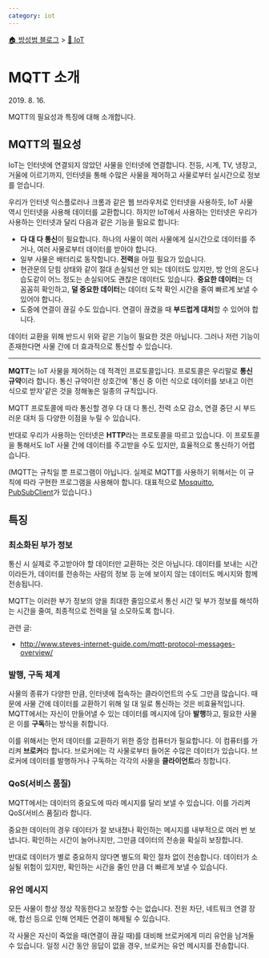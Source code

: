 ```yaml
---
category: iot
---
```


[🏠 방성범 블로그](/README.md) > [🛜 IoT](/iot.md)

# MQTT 소개

<time id="published" datetime="2019-08-16">2019. 8. 16.</time>

MQTT의 필요성과 특징에 대해 소개합니다.

## MQTT의 필요성

IoT는 인터넷에 연결되지 않았던 사물을 인터넷에 연결합니다. 전등, 시계, TV, 냉장고, 거울에 이르기까지, 인터넷을 통해 수많은 사물을 제어하고 사물로부터 실시간으로 정보를 얻습니다.

우리가 인터넷 익스플로러나 크롬과 같은 웹 브라우저로 인터넷을 사용하듯, IoT 사물 역시 인터넷을 사용해 데이터를 교환합니다. 하지만 IoT에서 사용하는 인터넷은 우리가 사용하는 인터넷과 달리 다음과 같은 기능을 필요로 합니다:

- **다 대 다 통신**이 필요합니다. 하나의 사물이 여러 사물에게 실시간으로 데이터를 주거나, 여러 사물로부터 데이터를 받아야 합니다.
- 일부 사물은 배터리로 동작합니다. **전력**을 아낄 필요가 있습니다.
- 현관문의 닫힘 상태와 같이 절대 손실되선 안 되는 데이터도 있지만, 방 안의 온도나 습도같이 어느 정도는 손실되어도 괜찮은 데이터도 있습니다. **중요한 데이터**는 더 꼼꼼히 확인하고, **덜 중요한 데이터**는 데이터 도착 확인 시간을 줄여 빠르게 보낼 수 있어야 합니다.
- 도중에 연결이 끊길 수도 있습니다. 연결이 끊겼을 때 **부드럽게 대처**할 수 있어야 합니다.

데이터 교환을 위해 반드시 위와 같은 기능이 필요한 것은 아닙니다. 그러나 저런 기능이 존재한다면 사물 간에 더 효과적으로 통신할 수 있습니다.

---

**MQTT**는 IoT 사물을 제어하는 데 적격인 프로토콜입니다. 프로토콜은 우리말로 **통신 규약**이라 합니다. 통신 규약이란 상호간에 '통신 중 이런 식으로 데이터를 보내고 이런 식으로 받자'같은 것을 정해놓은 일종의 규칙입니다.

MQTT 프로토콜에 따라 통신할 경우 다 대 다 통신, 전력 소모 감소, 연결 중단 시 부드러운 대처 등 다양한 이점을 누릴 수 있습니다.

반대로 우리가 사용하는 인터넷은 **HTTP**라는 프로토콜을 따르고 있습니다. 이 프로토콜을 통해서도 IoT 사물 간에 데이터를 주고받을 수도 있지만, 효율적으로 통신하기 어렵습니다.

(MQTT는 규칙일 뿐 프로그램이 아닙니다. 실제로 MQTT를 사용하기 위해서는 이 규칙에 따라 구현한 프로그램을 사용해야 합니다. 대표적으로 [Mosquitto](https://mosquitto.org), [PubSubClient](https://pubsubclient.knolleary.net/)가 있습니다.)

## 특징

### 최소화된 부가 정보

통신 시 실제로 주고받아야 할 데이터만 교환하는 것은 아닙니다. 데이터를 보내는 시간이라든가, 데이터를 전송하는 사람의 정보 등 눈에 보이지 않는 데이터도 메시지와 함께 전송됩니다.

MQTT는 이러한 부가 정보의 양을 최대한 줄임으로서 통신 시간 및 부가 정보를 해석하는 시간을 줄여, 최종적으로 전력을 덜 소모하도록 합니다.

관련 글:

- <http://www.steves-internet-guide.com/mqtt-protocol-messages-overview/>

### 발행, 구독 체계

사물의 종류가 다양한 만큼, 인터넷에 접속하는 클라이언트의 수도 그만큼 많습니다. 때문에 사물 간에 데이터를 교환하기 위해 일 대 일로 통신하는 것은 비효율적입니다. MQTT에서는 자신이 만들어낼 수 있는 데이터를 메시지에 담아 **발행**하고, 필요한 사물은 이를 **구독**하는 방식을 취합니다.

이를 위해서는 먼저 데이터를 교환하기 위한 중앙 컴퓨터가 필요합니다. 이 컴퓨터를 가리켜 **브로커**라 합니다. 브로커에는 각 사물로부터 들어온 수많은 데이터가 있습니다. 브로커에 데이터를 발행하거나 구독하는 각각의 사물을 **클라이언트**라 칭합니다.

### QoS(서비스 품질)

MQTT에서는 데이터의 중요도에 따라 메시지를 달리 보낼 수 있습니다. 이를 가리켜 QoS(서비스 품질)라 합니다.

중요한 데이터의 경우 데이터가 잘 보내졌나 확인하는 메시지를 내부적으로 여러 번 보냅니다. 확인하는 시간이 늘어나지만, 그만큼 데이터의 전송을 확실히 보장합니다.

반대로 데이터가 별로 중요하지 않다면 별도의 확인 절차 없이 전송합니다. 데이터가 소실될 위험이 있지만, 확인하는 시간을 줄인 만큼 더 빠르게 보낼 수 있습니다.

### 유언 메시지

모든 사물이 항상 정상 작동한다고 보장할 수는 없습니다. 전원 차단, 네트워크 연결 장애, 합선 등으로 인해 언제든 연결이 해제될 수 있습니다.

각 사물은 자신이 죽었을 때(연결이 끊길 때)를 대비해 브로커에게 미리 유언을 남겨둘 수 있습니다. 일정 시간 동안 응답이 없을 경우, 브로커는 유언 메시지를 전송합니다.
